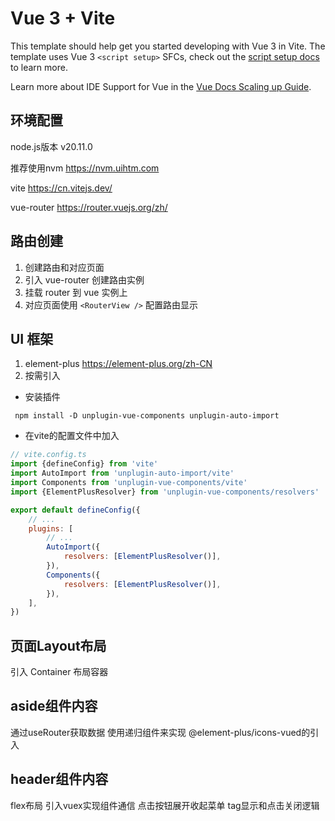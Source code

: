 # Vue 3 + Vite

This template should help get you started developing with Vue 3 in Vite. The template uses Vue 3 `<script setup>` SFCs,
check out the [script setup docs](https://v3.vuejs.org/api/sfc-script-setup.html#sfc-script-setup) to learn more.

Learn more about IDE Support for Vue in
the [Vue Docs Scaling up Guide](https://vuejs.org/guide/scaling-up/tooling.html#ide-support).

## 环境配置

node.js版本 v20.11.0

推荐使用nvm https://nvm.uihtm.com

vite https://cn.vitejs.dev/

vue-router https://router.vuejs.org/zh/

## 路由创建

1. 创建路由和对应页面
2. 引入 vue-router 创建路由实例
3. 挂载 router 到 vue 实例上
4. 对应页面使用 `<RouterView />` 配置路由显示

## UI 框架

1. element-plus https://element-plus.org/zh-CN
2. 按需引入

- 安装插件
```shell
 npm install -D unplugin-vue-components unplugin-auto-import
```
- 在vite的配置文件中加入

```js
// vite.config.ts
import {defineConfig} from 'vite'
import AutoImport from 'unplugin-auto-import/vite'
import Components from 'unplugin-vue-components/vite'
import {ElementPlusResolver} from 'unplugin-vue-components/resolvers'

export default defineConfig({
    // ...
    plugins: [
        // ...
        AutoImport({
            resolvers: [ElementPlusResolver()],
        }),
        Components({
            resolvers: [ElementPlusResolver()],
        }),
    ],
})
```

## 页面Layout布局

引入 Container 布局容器

## aside组件内容

通过useRouter获取数据
使用递归组件来实现
@element-plus/icons-vued的引入

## header组件内容

flex布局
引入vuex实现组件通信
点击按钮展开收起菜单
tag显示和点击关闭逻辑
